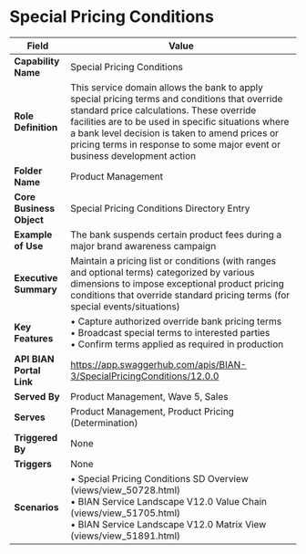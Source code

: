 # Special Pricing Conditions

| Field | Value |
|-------|-------|
| **Capability Name** | Special Pricing Conditions |
| **Role Definition** | This service domain allows the bank to apply special pricing terms and conditions that override standard price calculations. These override facilities are to be used in specific situations where a bank level decision is taken to amend prices or pricing terms in response to some major event or business development action |
| **Folder Name** | Product Management |
| **Core Business Object** | Special Pricing Conditions Directory Entry |
| **Example of Use** | The bank suspends certain product fees during a major brand awareness campaign |
| **Executive Summary** | Maintain a pricing list or conditions (with ranges and optional terms) categorized by various dimensions to impose exceptional product pricing conditions that override standard pricing terms (for special events/situations) |
| **Key Features** | • Capture authorized override bank pricing terms<br>• Broadcast special terms to interested parties<br>• Confirm terms applied as required in production |
| **API BIAN Portal Link** | https://app.swaggerhub.com/apis/BIAN-3/SpecialPricingConditions/12.0.0 |
| **Served By** | Product Management, Wave 5, Sales |
| **Serves** | Product Management, Product Pricing (Determination) |
| **Triggered By** | None |
| **Triggers** | None |
| **Scenarios** | • Special Pricing Conditions SD Overview (views/view_50728.html)<br>• BIAN Service Landscape V12.0 Value Chain (views/view_51705.html)<br>• BIAN Service Landscape V12.0 Matrix View (views/view_51891.html) |